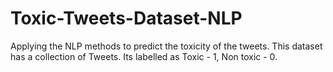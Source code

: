 # Toxic-Tweets-Dataset-NLP
Applying the NLP  methods to predict the toxicity of the tweets. This dataset has a collection of Tweets. Its labelled as Toxic - 1, Non toxic - 0.
